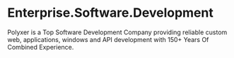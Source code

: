 # Enterprise.Software.Development
Polyxer is a Top Software Development Company providing reliable custom web, applications, windows and API development with 150+ Years Of Combined Experience.
